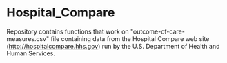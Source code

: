 # Hospital_Compare 

Repository contains functions that work on "outcome-of-care-measures.csv" file containing data from the Hospital Compare web site (http://hospitalcompare.hhs.gov) run by 
the U.S. Department of Health and Human Services.
